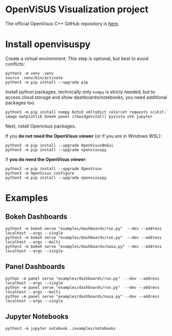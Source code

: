 # OpenViSUS Visualization project

The official OpenVisus C++ GitHub repository is [here](https://github.com/sci-visus/OpenVisus).

# Install openvisuspy

Create a virtual environment. This step is optional, but best to avoid conflicts:

```
python3 -m venv .venv
source .venv/bin/activate
python3 -m pip install --upgrade pip
```

Install python packages, technically only `numpy` is stricly needed, but to access cloud storage and show dashboards/notebooks, you need additional packages too.

```
python3 -m pip install numpy boto3 xmltodict colorcet requests scikit-image matplotlib bokeh panel itkwidgets[all] pyvista vtk jupyter
```

Next, nstall Openvisus packages. 

If you **do not need the OpenVisus viewer** (or if you are in Windows WSL):

```
python3 -m pip install --upgrade OpenVisusNoGui
python3 -m pip install --upgrade openvisuspy 
```

if **you do need the OpenVisus viewer**:

```
python3 -m pip install --upgrade OpenVisus
python3 -m OpenVisus configure 
python3 -m pip install --upgrade openvisuspy 
```

# Examples

## Bokeh Dashboards 

```
python3 -m bokeh serve "examples/dashboards/run.py"  --dev --address localhost --args --single
python3 -m bokeh serve "examples/dashboards/run.py"  --dev --address localhost --args --multi
python3 -m bokeh serve "examples/dashboards/nasa.py" --dev --address localhost --args --single
```

## Panel Dashboards 

```
python -m panel serve "examples/dashboards/run.py"  --dev --address localhost --args --single
python -m panel serve "examples/dashboards/run.py"  --dev --address localhost --args --multi
python -m panel serve "examples/dashboards/nasa.py" --dev --address localhost --args --single
```

## Jupyter Notebooks 

```
python3 -m jupyter notebook ./examples/notebooks 
```
